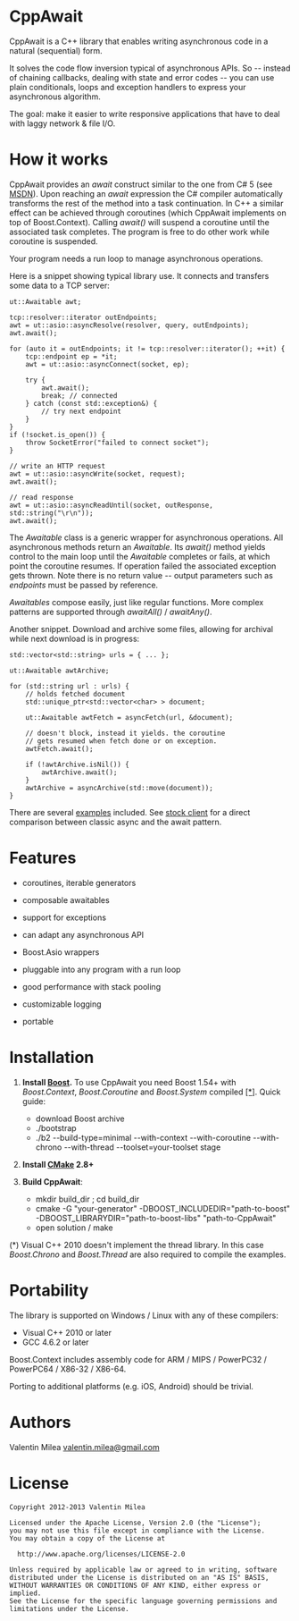 CppAwait
========

CppAwait is a C++ library that enables writing asynchronous code in a natural (sequential) form.

It solves the code flow inversion typical of asynchronous APIs. So -- instead of chaining callbacks, dealing with state and error codes -- you can use plain conditionals, loops and exception handlers to express your asynchronous algorithm.

The goal: make it easier to write responsive applications that have to deal with laggy network & file I/O.


How it works
============

CppAwait provides an _await_ construct similar to the one from C# 5 (see [MSDN](http://msdn.microsoft.com/en-us/library/hh191443.aspx)). Upon reaching an _await_ expression the C# compiler automatically transforms the rest of the method into a task continuation. In C++ a similar effect can be achieved through coroutines (which CppAwait implements on top of Boost.Context). Calling _await()_ will suspend a coroutine until the associated task completes. The program is free to do other work while coroutine is suspended.

Your program needs a run loop to manage asynchronous operations.


Here is a snippet showing typical library use. It connects and transfers some data to a TCP server:

    ut::Awaitable awt;

    tcp::resolver::iterator outEndpoints;
    awt = ut::asio::asyncResolve(resolver, query, outEndpoints);
    awt.await();

    for (auto it = outEndpoints; it != tcp::resolver::iterator(); ++it) {
        tcp::endpoint ep = *it;
        awt = ut::asio::asyncConnect(socket, ep);

        try {
            awt.await();
            break; // connected
        } catch (const std::exception&) {
            // try next endpoint
        }
    }
    if (!socket.is_open()) {
        throw SocketError("failed to connect socket");
    }

    // write an HTTP request
    awt = ut::asio::asyncWrite(socket, request);
    awt.await();

    // read response
    awt = ut::asio::asyncReadUntil(socket, outResponse, std::string("\r\n"));
    awt.await();

The _Awaitable_ class is a generic wrapper for asynchronous operations. All asynchronous methods return an _Awaitable_. Its _await()_ method yields control to the main loop until the _Awaitable_ completes or fails, at which point the coroutine resumes. If operation failed the associated exception gets thrown. Note there is no return value -- output parameters such as _endpoints_ must be passed by reference.

_Awaitables_ compose easily, just like regular functions. More complex patterns are supported through _awaitAll()_ / _awaitAny()_.


Another snippet. Download and archive some files, allowing for archival while next download is in progress:

    std::vector<std::string> urls = { ... };

    ut::Awaitable awtArchive;

    for (std::string url : urls) {
        // holds fetched document
        std::unique_ptr<std::vector<char> > document;

        ut::Awaitable awtFetch = asyncFetch(url, &document);

        // doesn't block, instead it yields. the coroutine
        // gets resumed when fetch done or on exception.
        awtFetch.await();

        if (!awtArchive.isNil()) {
            awtArchive.await();
        }
        awtArchive = asyncArchive(std::move(document));
    }


There are several [examples](/Examples) included. See [stock client](/Examples/ex_stockClient.cpp) for a direct comparison between classic async and the await pattern.


Features
========

- coroutines, iterable generators

- composable awaitables

- support for exceptions

- can adapt any asynchronous API

- Boost.Asio wrappers

- pluggable into any program with a run loop

- good performance with stack pooling

- customizable logging

- portable


Installation
============

1. __Install [Boost](http://www.boost.org/users/download/).__ To use CppAwait you need Boost 1.54+ with _Boost.Context_, _Boost.Coroutine_ and _Boost.System_ compiled [[*]](#msvc10). Quick guide:

   - download Boost archive
   - ./bootstrap
   - ./b2 --build-type=minimal --with-context --with-coroutine --with-chrono --with-thread --toolset=your-toolset stage

2. __Install [CMake](http://www.cmake.org/cmake/resources/software.html) 2.8+__

3. __Build CppAwait__:

   - mkdir build\_dir ; cd build\_dir
   - cmake -G "your-generator" -DBOOST\_INCLUDEDIR="path-to-boost" -DBOOST\_LIBRARYDIR="path-to-boost-libs" "path-to-CppAwait"
   - open solution / make

<a id="msvc10">(*)</a> Visual C++ 2010 doesn't implement the thread library. In this case _Boost.Chrono_ and _Boost.Thread_ are also required to compile the examples.


Portability
===========

The library is supported on Windows / Linux with any of these compilers:

   - Visual C++ 2010 or later
   - GCC 4.6.2 or later

Boost.Context includes assembly code for ARM / MIPS / PowerPC32 / PowerPC64 / X86-32 / X86-64.

Porting to additional platforms (e.g. iOS, Android) should be trivial.



Authors
=======

Valentin Milea <valentin.milea@gmail.com>


License
=======

    Copyright 2012-2013 Valentin Milea

    Licensed under the Apache License, Version 2.0 (the "License");
    you may not use this file except in compliance with the License.
    You may obtain a copy of the License at

      http://www.apache.org/licenses/LICENSE-2.0

    Unless required by applicable law or agreed to in writing, software
    distributed under the License is distributed on an "AS IS" BASIS,
    WITHOUT WARRANTIES OR CONDITIONS OF ANY KIND, either express or implied.
    See the License for the specific language governing permissions and
    limitations under the License.
